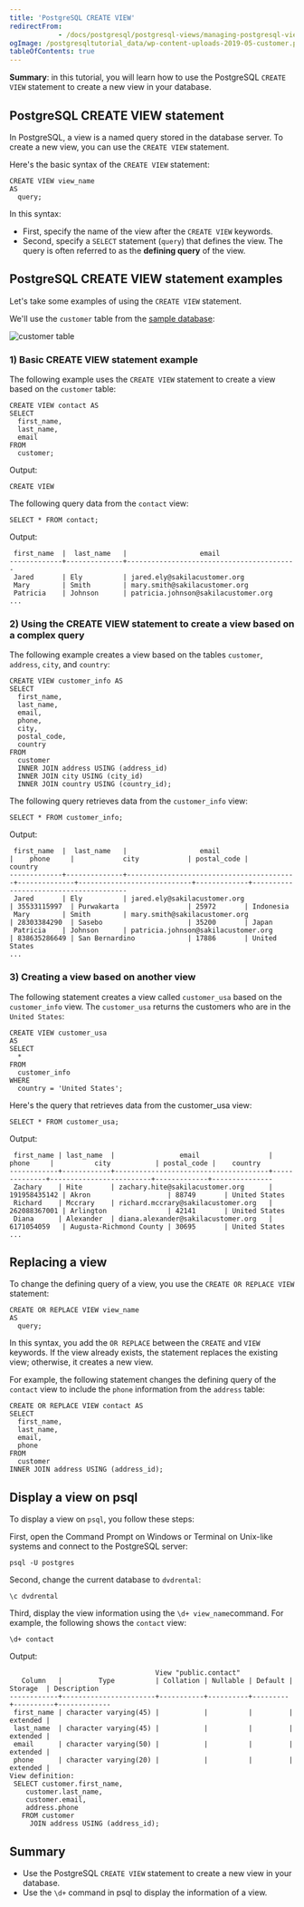 ```yaml
---
title: 'PostgreSQL CREATE VIEW'
redirectFrom: 
            - /docs/postgresql/postgresql-views/managing-postgresql-views
ogImage: /postgresqltutorial_data/wp-content-uploads-2019-05-customer.png
tableOfContents: true
---
```


**Summary**: in this tutorial, you will learn how to use the PostgreSQL `CREATE VIEW` statement to create a new view in your database.

## PostgreSQL CREATE VIEW statement

In PostgreSQL, a view is a named query stored in the database server. To create a new view, you can use the `CREATE VIEW` statement.

Here's the basic syntax of the `CREATE VIEW` statement:

```
CREATE VIEW view_name
AS
  query;
```

In this syntax:

- First, specify the name of the view after the `CREATE VIEW` keywords.
- Second, specify a `SELECT` statement (`query`) that defines the view. The query is often referred to as the **defining query** of the view.

## PostgreSQL CREATE VIEW statement examples

Let's take some examples of using the `CREATE VIEW` statement.

We'll use the `customer` table from the [sample database](/docs/postgresql/postgresql-getting-started/postgresql-sample-database):

![customer table](/postgresqltutorial_data/wp-content-uploads-2019-05-customer.png)

### 1) Basic CREATE VIEW statement example

The following example uses the `CREATE VIEW` statement to create a view based on the `customer` table:

```
CREATE VIEW contact AS
SELECT
  first_name,
  last_name,
  email
FROM
  customer;
```

Output:

```
CREATE VIEW
```

The following query data from the `contact` view:

```
SELECT * FROM contact;
```

Output:

```
 first_name  |  last_name   |                  email
-------------+--------------+------------------------------------------
 Jared       | Ely          | jared.ely@sakilacustomer.org
 Mary        | Smith        | mary.smith@sakilacustomer.org
 Patricia    | Johnson      | patricia.johnson@sakilacustomer.org
...
```

### 2) Using the CREATE VIEW statement to create a view based on a complex query

The following example creates a view based on the tables `customer`, `address`, `city`, and `country`:

```
CREATE VIEW customer_info AS
SELECT
  first_name,
  last_name,
  email,
  phone,
  city,
  postal_code,
  country
FROM
  customer
  INNER JOIN address USING (address_id)
  INNER JOIN city USING (city_id)
  INNER JOIN country USING (country_id);
```

The following query retrieves data from the `customer_info` view:

```
SELECT * FROM customer_info;
```

Output:

```
 first_name  |  last_name   |                  email                   |    phone     |            city            | postal_code |                country
-------------+--------------+------------------------------------------+--------------+----------------------------+-------------+---------------------------------------
 Jared       | Ely          | jared.ely@sakilacustomer.org             | 35533115997  | Purwakarta                 | 25972       | Indonesia
 Mary        | Smith        | mary.smith@sakilacustomer.org            | 28303384290  | Sasebo                     | 35200       | Japan
 Patricia    | Johnson      | patricia.johnson@sakilacustomer.org      | 838635286649 | San Bernardino             | 17886       | United States
...
```

### 3) Creating a view based on another view

The following statement creates a view called `customer_usa` based on the `customer_info` view. The `customer_usa` returns the customers who are in the `United States`:

```
CREATE VIEW customer_usa
AS
SELECT
  *
FROM
  customer_info
WHERE
  country = 'United States';
```

Here's the query that retrieves data from the customer_usa view:

```
SELECT * FROM customer_usa;
```

Output:

```
 first_name | last_name  |                email                 |    phone     |          city           | postal_code |    country
------------+------------+--------------------------------------+--------------+-------------------------+-------------+---------------
 Zachary    | Hite       | zachary.hite@sakilacustomer.org      | 191958435142 | Akron                   | 88749       | United States
 Richard    | Mccrary    | richard.mccrary@sakilacustomer.org   | 262088367001 | Arlington               | 42141       | United States
 Diana      | Alexander  | diana.alexander@sakilacustomer.org   | 6171054059   | Augusta-Richmond County | 30695       | United States
...
```

## Replacing a view

To change the defining query of a view, you use the `CREATE OR REPLACE VIEW` statement:

```
CREATE OR REPLACE VIEW view_name
AS
  query;
```

In this syntax, you add the `OR REPLACE` between the `CREATE` and `VIEW` keywords. If the view already exists, the statement replaces the existing view; otherwise, it creates a new view.

For example, the following statement changes the defining query of the `contact` view to include the `phone` information from the `address` table:

```
CREATE OR REPLACE VIEW contact AS
SELECT
  first_name,
  last_name,
  email,
  phone
FROM
  customer
INNER JOIN address USING (address_id);
```

## Display a view on psql

To display a view on `psql`, you follow these steps:

First, open the Command Prompt on Windows or Terminal on Unix-like systems and connect to the PostgreSQL server:

```
psql -U postgres
```

Second, change the current database to `dvdrental`:

```
\c dvdrental
```

Third, display the view information using the `\d+ view_name`command. For example, the following shows the `contact` view:

```
\d+ contact
```

Output:

```
                                    View "public.contact"
   Column   |         Type          | Collation | Nullable | Default | Storage  | Description
------------+-----------------------+-----------+----------+---------+----------+-------------
 first_name | character varying(45) |           |          |         | extended |
 last_name  | character varying(45) |           |          |         | extended |
 email      | character varying(50) |           |          |         | extended |
 phone      | character varying(20) |           |          |         | extended |
View definition:
 SELECT customer.first_name,
    customer.last_name,
    customer.email,
    address.phone
   FROM customer
     JOIN address USING (address_id);
```

## Summary

- Use the PostgreSQL `CREATE VIEW` statement to create a new view in your database.
- Use the `\d+` command in psql to display the information of a view.
